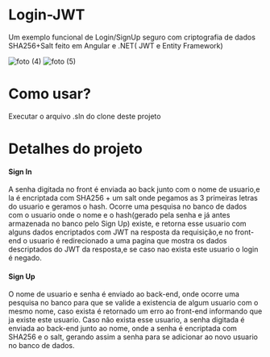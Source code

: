 # Login-JWT
Um exemplo funcional de Login/SignUp seguro com criptografia de dados SHA256+Salt feito em Angular e .NET( JWT e Entity Framework)

![foto (4)](https://user-images.githubusercontent.com/48391086/94002744-ab47df00-fd70-11ea-9583-e7e2468c40aa.jpg)
![foto (5)](https://user-images.githubusercontent.com/48391086/94002756-b13dc000-fd70-11ea-90e9-36e747641f9e.jpg)

<h1>Como usar?</h1>
<p>Executar o arquivo .sln do clone deste projeto</p>

<h1>Detalhes do projeto</h1>

<h4>Sign In</h4>
<p>
A senha digitada no front é enviada ao back junto com o nome de usuario,e la é encriptada com SHA256 + um salt onde pegamos as 3 primeiras letras do usuario e geramos o hash.
Ocorre uma pesquisa no banco de dados com o usuario onde o nome e o hash(gerado pela senha e já antes armazenada no banco pelo Sign Up) existe, e retorna esse usuario com alguns dados encriptados com JWT na resposta da requisição,e no front-end o usuario é redirecionado a uma pagina que mostra os dados descriptados do JWT da resposta,e se caso nao exista este usuario o login é negado.
</p>

<h4>Sign Up</h4>
<p>
  O nome de usuario e senha é enviado ao back-end, onde ocorre uma pesquisa no banco para que se valide a existencia de algum usuario com o mesmo nome, caso exista é retornado um erro ao front-end informando que ja existe este usuario. Caso não exista esse usuario, a senha digitada é enviada ao back-end junto ao nome, onde a senha é encriptada com SHA256 e o salt, gerando assim a senha para se adicionar ao novo usuario no banco de dados.
</p>
